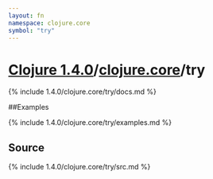 ```yaml
---
layout: fn
namespace: clojure.core
symbol: "try"
---
```


# [Clojure 1.4.0](../../)/[clojure.core](../)/try

{% include 1.4.0/clojure.core/try/docs.md %}

##Examples

{% include 1.4.0/clojure.core/try/examples.md %}
## Source
{% include 1.4.0/clojure.core/try/src.md %}

